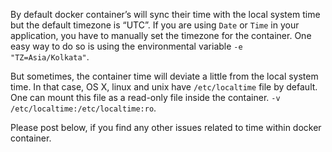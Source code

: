 By default docker container’s will sync their time with the local system time but the default timezone is “UTC”. If you are using `Date` or `Time` in your application, you have to manually set the timezone for the container. One easy way to do so is using the environmental variable `-e "TZ=Asia/Kolkata"`.

But sometimes, the container time will deviate a little from the local system time. In that case, OS X, linux and unix have `/etc/localtime` file by default. One can mount this file as a read-only file inside the container. `-v /etc/localtime:/etc/localtime:ro`.

Please post below, if you find any other issues related to time within docker container.
